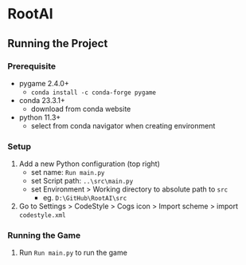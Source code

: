 # RootAI

[//]: # (Write description here)

## Running the Project

### Prerequisite

- pygame 2.4.0+
  - `conda install -c conda-forge pygame`
- conda 23.3.1+
  - download from conda website
- python 11.3+
  - select from conda navigator when creating environment

### Setup

1. Add a new Python configuration (top right)
   - set name: `Run main.py`
   - set Script path: `..\src\main.py`
   - set Environment > Working directory to absolute path to `src`
     - eg. `D:\GitHub\RootAI\src`
2. Go to Settings > CodeStyle > Cogs icon > Import scheme > import `codestyle.xml` 

### Running the Game
1. Run `Run main.py` to run the game


